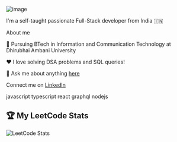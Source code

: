              
              
  ![image](https://github.com/user-attachments/assets/d7a43dfd-3ead-46cb-8a0b-6642f751ffd5)





I'm a self-taught passionate Full-Stack developer from India 🇮🇳

About me

💼 Pursuing BTech in Information and Communication Technology at Dhirubhai Ambani University

❤️ I love solving DSA problems and SQL queries!


💬 Ask me about anything [here](mailto:manavparekh3004@gmail.com)

Connect me on [LinkedIn](www.LinkedIn.com/in/manav-parekh-26313a253)

javascript typescript react graphql nodejs

## 🏆 My LeetCode Stats

![LeetCode Stats](https://leetcard.jacoblin.cool/manavtries?theme=dark&ext=contest)


<!--
**Manav-parekh/Manav-parekh** is a ✨ _special_ ✨ repository because its `README.md` (this file) appears on your GitHub profile.

Here are some ideas to get you started:

- 🔭 I’m currently working on ...
- 🌱 I’m currently learning ...
- 👯 I’m looking to collaborate on ...
- 🤔 I’m looking for help with ...
- 💬 Ask me about ...
- 📫 How to reach me: ...
- 😄 Pronouns: ...
- ⚡ Fun fact: ...
-->
